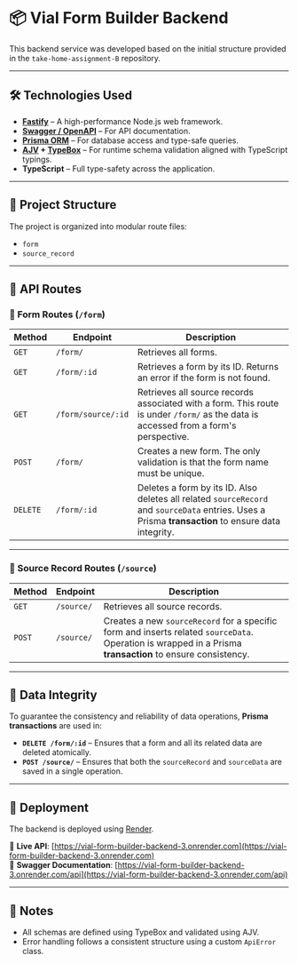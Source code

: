 # 📦 Vial Form Builder Backend

This backend service was developed based on the initial structure provided in the `take-home-assignment-B` repository.

---

## 🛠 Technologies Used

- **[Fastify](https://fastify.dev/)** – A high-performance Node.js web framework.
- **[Swagger / OpenAPI](https://swagger.io/specification/)** – For API documentation.
- **[Prisma ORM](https://www.prisma.io/)** – For database access and type-safe queries.
- **[AJV](https://ajv.js.org/) + [TypeBox](https://github.com/sinclairzx81/typebox)** – For runtime schema validation aligned with TypeScript typings.
- **TypeScript** – Full type-safety across the application.

---

## 📁 Project Structure

The project is organized into modular route files:

- `form`
- `source_record`

---

## 📨 API Routes

### 🔹 Form Routes (`/form`)

| Method | Endpoint | Description |
|--------|----------|-------------|
| `GET` | `/form/` | Retrieves all forms. |
| `GET` | `/form/:id` | Retrieves a form by its ID. Returns an error if the form is not found. |
| `GET` | `/form/source/:id` | Retrieves all source records associated with a form. This route is under `/form/` as the data is accessed from a form's perspective. |
| `POST` | `/form/` | Creates a new form. The only validation is that the form name must be unique. |
| `DELETE` | `/form/:id` | Deletes a form by its ID. Also deletes all related `sourceRecord` and `sourceData` entries. Uses a Prisma **transaction** to ensure data integrity. |

---

### 🔹 Source Record Routes (`/source`)

| Method | Endpoint | Description |
|--------|----------|-------------|
| `GET` | `/source/` | Retrieves all source records. |
| `POST` | `/source/` | Creates a new `sourceRecord` for a specific form and inserts related `sourceData`. Operation is wrapped in a Prisma **transaction** to ensure consistency. |

---

## 🔐 Data Integrity

To guarantee the consistency and reliability of data operations, **Prisma transactions** are used in:

- **`DELETE /form/:id`** – Ensures that a form and all its related data are deleted atomically.
- **`POST /source/`** – Ensures that both the `sourceRecord` and `sourceData` are saved in a single operation.

---

## 🚀 Deployment

The backend is deployed using [Render](https://render.com).

🔗 **Live API**: [https://vial-form-builder-backend-3.onrender.com](https://vial-form-builder-backend-3.onrender.com)  
📄 **Swagger Documentation**: [https://vial-form-builder-backend-3.onrender.com/api](https://vial-form-builder-backend-3.onrender.com/api)

---

## 📌 Notes

- All schemas are defined using TypeBox and validated using AJV.
- Error handling follows a consistent structure using a custom `ApiError` class.